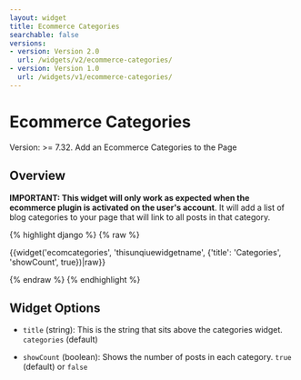 ```yaml
---
layout: widget
title: Ecommerce Categories
searchable: false
versions:
- version: Version 2.0
  url: /widgets/v2/ecommerce-categories/
- version: Version 1.0
  url: /widgets/v1/ecommerce-categories/
---
```


# Ecommerce Categories

Version: >= 7.32. Add an Ecommerce Categories to the Page

## Overview

**IMPORTANT: This widget will only work as expected when the ecommerce plugin is activated on the user's account**. It will add a list of blog categories to your page that will link to all posts in that category.

{% highlight django %}
{% raw %}

  {{widget('ecomcategories', 'thisunqiuewidgetname', {'title': 'Categories', 'showCount', true})|raw}}

{% endraw %}
{% endhighlight %}

## Widget Options

* ```title``` (string): This is the string that sits above the categories widget. ```categories``` (default)

* ```showCount``` (boolean): Shows the number of posts in each category. ```true``` (default) or ```false```
